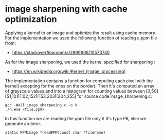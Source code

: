 # image sharpening with cache optimization

Applying a kernel to an image and optimize the result using cache memory.
For the implementation we used the following function of reading a ppm file from:

* https://stackoverflow.com/a/2699908/10573740

As for the image sharpening, we used the kernel specified for sharpening :

* https://en.wikipedia.org/wiki/Kernel_(image_processing)

The implementation contains a function for computing each pixel with the kernel( excepting for the ones on the border). 
Then it's computed an array of grayscale values and into a histogram for counting values between [0,50][51,101][102,152][153,203][204,255]
for source code image_sharpening.c: 
```
gcc -Wall image_sharpening.c -o h
./h.exe <file.ppm>
```

In this function we are reading the ppm file only if it's type P6, else we generate an error.
```
static PPMImage *readPPM(const char *filename)
```


